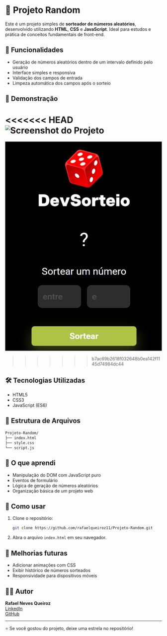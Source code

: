 # 🎲 Projeto Random

Este é um projeto simples de **sorteador de números aleatórios**, desenvolvido utilizando **HTML**, **CSS** e **JavaScript**. Ideal para estudos e prática de conceitos fundamentais de front-end.

## 🚀 Funcionalidades

- Geração de números aleatórios dentro de um intervalo definido pelo usuário
- Interface simples e responsiva
- Validação dos campos de entrada
- Limpeza automática dos campos após o sorteio

## 📸 Demonstração

<<<<<<< HEAD
![Screenshot do Projeto](./screenshot.png) <!-- Coloque uma imagem do projeto ou use GitHub Pages para demonstrar -->
=======
![Screenshot do Projeto](./Sorteador.png) <!-- Coloque uma imagem do projeto ou use GitHub Pages para demonstrar -->
>>>>>>> b7ac69b2618f032648b0ea142f1145d74984dc44

## 🛠️ Tecnologias Utilizadas

- HTML5
- CSS3
- JavaScript (ES6)

## 📁 Estrutura de Arquivos

```
Projeto-Random/
├── index.html
├── style.css
└── script.js
```

## 🧠 O que aprendi

- Manipulação do DOM com JavaScript puro
- Eventos de formulário
- Lógica de geração de números aleatórios
- Organização básica de um projeto web

## 📌 Como usar

1. Clone o repositório:
   ```bash
   git clone https://github.com/rafaelqueiroz11/Projeto-Random.git
   ```
2. Abra o arquivo `index.html` em seu navegador.

## 🧪 Melhorias futuras

- Adicionar animações com CSS
- Exibir histórico de números sorteados
- Responsividade para dispositivos móveis

## 🙋‍♂️ Autor

**Rafael Neves Queiroz**  
[LinkedIn](https://www.linkedin.com/in/rafael-neves-queiroz)  
[GitHub](https://github.com/rafaelqueiroz11)

---

⭐ Se você gostou do projeto, deixe uma estrela no repositório!
